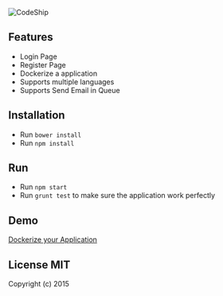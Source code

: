 ![CodeShip](https://codeship.com/projects/3ec06f20-3b54-0133-afc9-4e85fe1543ec/status?branch=demo)
## Features
- Login Page
- Register Page
- Dockerize a application 
- Supports multiple languages
- Supports Send Email in Queue

## Installation
  - Run `bower install`
  - Run `npm install`


## Run
  - Run `npm start`
  - Run `grunt test` to make sure the application work perfectly

## Demo
[Dockerize your Application](http://dockerize-app.sonnguyen.ws)

## License MIT
Copyright (c) 2015
